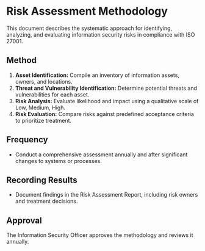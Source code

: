 # Risk Assessment Methodology

This document describes the systematic approach for identifying, analyzing, and evaluating information security risks in compliance with ISO 27001.

## Method

1. **Asset Identification:** Compile an inventory of information assets, owners, and locations.
2. **Threat and Vulnerability Identification:** Determine potential threats and vulnerabilities for each asset.
3. **Risk Analysis:** Evaluate likelihood and impact using a qualitative scale of Low, Medium, High.
4. **Risk Evaluation:** Compare risks against predefined acceptance criteria to prioritize treatment.

## Frequency

- Conduct a comprehensive assessment annually and after significant changes to systems or processes.

## Recording Results

- Document findings in the Risk Assessment Report, including risk owners and treatment decisions.

## Approval

The Information Security Officer approves the methodology and reviews it annually.

